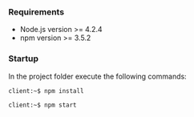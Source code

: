 ### Requirements

- Node.js version >= 4.2.4
- npm version >= 3.5.2
 
### Startup

In the project folder execute the following commands:

```
client:~$ npm install
```
```
client:~$ npm start
```